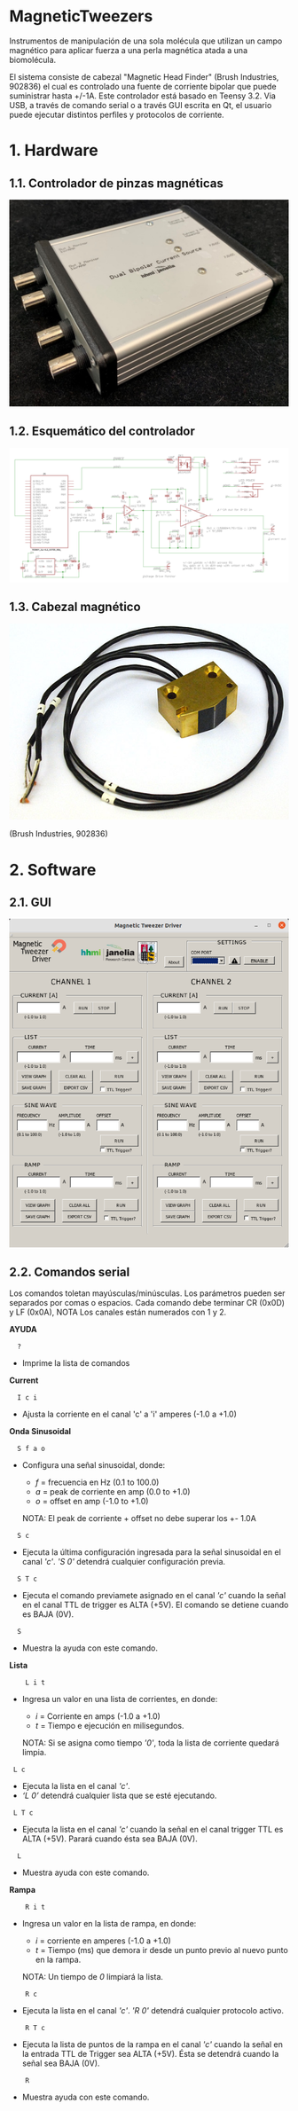 # MagneticTweezers

Instrumentos de manipulación de una sola molécula que utilizan un campo magnético para aplicar fuerza a una perla magnética atada a una biomolécula. 

El sistema consiste de cabezal "Magnetic Head Finder" (Brush Industries, 902836) el cual es controlado una fuente de corriente bipolar que puede suministrar hasta +/-1A. Este controlador está basado en Teensy 3.2. Via USB, a través de comando serial o a través GUI escrita en Qt, el usuario puede ejecutar distintos perfiles y protocolos de corriente.

# 1. Hardware

## 1.1. Controlador de pinzas magnéticas
![Alt text](/IMG/MTD.png)
## 1.2. Esquemático del controlador
![Alt text](/IMG/SCHM.png)
## 1.3. Cabezal magnético 
![Alt text](/IMG/HEAD.png)

(Brush Industries, 902836)

# 2. Software
## 2.1. GUI
![Alt text](/IMG/GUI.png)

## 2.2. Comandos serial

Los comandos toletan mayúsculas/minúsculas. Los parámetros pueden ser separados por comas o espacios. Cada comando debe terminar CR (0x0D) y LF (0x0A),
NOTA Los canales están numerados con 1 y 2.

**AYUDA**
```
  ? 
```
- Imprime la lista de comandos

**Current**
```
  I c i 
```
- Ajusta la corriente en el canal 'c' a 'i' amperes (-1.0 a +1.0) 

**Onda Sinusoidal**
```
  S f a o 
```
- Configura una señal sinusoidal, donde:
    - *f* = frecuencia en Hz (0.1 to 100.0)
    - *a* = peak de corriente en amp (0.0 to +1.0)
    - *o* = offset en amp (-1.0 to +1.0)
    
    NOTA: El peak de corriente + offset no debe superar los +- 1.0A
```
  S c 
```
-  Ejecuta la última configuración ingresada para la señal sinusoidal en el canal *'c'*. *'S 0'* detendrá cualquier configuración previa. 
``` 
  S T c 
```
- Ejecuta el comando previamete asignado en el canal *'c'* cuando la señal en el canal TTL de trigger es ALTA (+5V). El comando se detiene cuando es BAJA (0V).
``` 
  S 
```
-  Muestra la ayuda con este comando. 

**Lista**
```
    L i t 
 ```
-  Ingresa un valor en una lista de corrientes, en donde: 
    - *i* = Corriente en amps (-1.0 a +1.0)
    - *t* = Tiempo e ejecución en milisegundos.
    
    NOTA: Si se asigna como tiempo *'0'*, toda la lista de corriente quedará limpia. 

 ```
  L c
 ```
- Ejecuta la lista en el canal *'c'*. 
- *‘L 0’* detendrá cualquier lista que se esté ejecutando.

```
 L T c 
```
- Ejecuta la lista en el canal *'c'* cuando la señal en el canal trigger TTL es ALTA (+5V). Parará cuando ésta sea BAJA (0V). 
```
  L 
```
- Muestra ayuda con este comando.

**Rampa**
```
    R i t 
```
- Ingresa un valor en la lista de rampa, en donde:
    - *i* = corriente en amperes (-1.0 a +1.0)
    - *t* = Tiempo (ms) que demora ir desde un punto previo al nuevo punto en la rampa.
    
    NOTA: Un tiempo de *0* limpiará la lista.

```
    R c 
```
- Ejecuta la lista en el canal *'c'*. *'R 0'* detendrá cualquier protocolo activo.
```   
    R T c
```
-  Ejecuta la lista de puntos de la rampa en el canal *'c'* cuando la señal en la entrada TTL de Trigger sea ALTA (+5V). Ésta se detendrá cuando la señal sea BAJA (0V).

```
    R
```
- Muestra ayuda con este comando.
